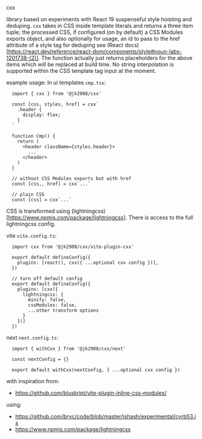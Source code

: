cxx

library based on experiments with React 19 suspenseful style hoisting and deduping. `cxx` takes in CSS inside template literals and returns a three item tuple; the processed CSS, if configured (on by default) a CSS Modules exports object, and also optionally for usage, an id to pass to the href attribute of a style tag for deduping see (React docs)[https://react.dev/reference/react-dom/components/style#noun-labs-1201738-(2)]. The function actually just returns placeholders for the above items which will be replaced at build time. No string interpolation is supported within the CSS template tag input at the moment.

example usage:
In ui templates `cmp.tsx`:
```
  import { cxx } from '@jk2908/cxx'

  const [css, styles, href] = cxx`
    .header {
      display: flex;
    }
  ` 

  function Cmp() {
    return (
      <header className={styles.header}>
        ...
      </header>
    )
  }

  // without CSS Modules exports but with href
  const [css,, href] = cxx`...`

  // plain CSS
  const [css] = cxx`...`
```

CSS is transformed using (lightningcss)[https://www.npmjs.com/package/lightningcss]. There is access to the full lightningcss config. 

vite `vite.config.ts`:
```
  import cxx from '@jk2908/cxx/vite-plugin-cxx'

  export default defineConfig({
    plugins: [react(), cxx({ ...optional cxx config })],
  })

  // turn off default config
  export default defineConfig({
    plugins: [cxx({
      lightningcss: {
        minify: false,
        cssModules: false,
        ...other transform options
      }
    })]
  })
```

next `next.config.ts`:
```
  import { withCxx } from '@jk2908/cxx/next'

  const nextConfig = {}

  export default withCxx(nextConfig, { ...optional cxx config })
```

with inspiration from:
- https://github.com/bluskript/vite-plugin-inline-css-modules/

using:
- https://github.com/bryc/code/blob/master/jshash/experimental/cyrb53.js
- https://www.npmjs.com/package/lightningcss